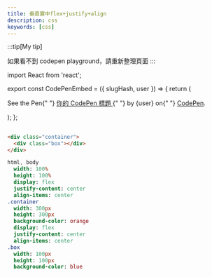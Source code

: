 ```yaml
---
title: 垂直置中flex+justify+align
description: css
keywords: [css]
---
```


:::tip[My tip]

如果看不到 codepen playground，請重新整理頁面
:::

import React from 'react';

export const CodePenEmbed = ({ slugHash, user }) => {
return (

<p
className="codepen"
data-height="300"
data-default-tab="html,result"
data-slug-hash={slugHash}
data-user={user}
style={{ border: "2px solid #ccc", margin: "1em 0", padding: "1em" }} >
<span>
See the Pen{" "}
<a href={`https://codepen.io/${user}/pen/${slugHash}`}>
你的 CodePen 標題
</a>{" "}
by {user} on{" "}
<a href="https://codepen.io/">CodePen</a>.
</span>
<script async src="https://cpwebassets.codepen.io/assets/embed/ei.js"></script>
</p>
);
};

## <CodePenEmbed slugHash="JojMPxr" user="Retsnom" />

```html title="index.html"
<div class="container">
  <div class="box"></div>
</div>
```

```sass title="style.css"
html, body
  width: 100%
  height: 100%
  display: flex
  justify-content: center
  align-items: center
.container
  width: 300px
  height: 300px
  background-color: orange
  display: flex
  justify-content: center
  align-items: center
.box
  width: 100px
  height: 100px
  background-color: blue
```
